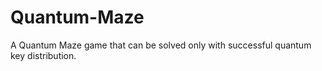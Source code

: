 # Quantum-Maze
A Quantum Maze game that can be solved only with successful quantum key distribution.
